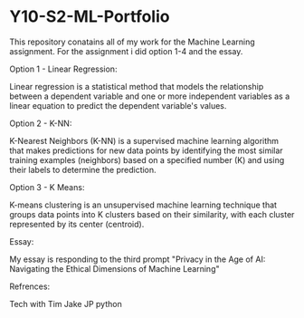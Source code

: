 # Y10-S2-ML-Portfolio
This repository conatains all of my work for the Machine Learning assignment. For the assignment i did option 1-4 and the essay.

Option 1 - Linear Regression:

Linear regression is a statistical method that models the relationship between a dependent variable and one or more independent variables as a linear equation to predict the dependent variable's values.

Option 2 - K-NN:

K-Nearest Neighbors (K-NN) is a supervised machine learning algorithm that makes predictions for new data points by identifying the most similar training examples (neighbors) based on a specified number (K) and using their labels to determine the prediction.

Option 3 - K Means:

K-means clustering is an unsupervised machine learning technique that groups data points into K clusters based on their similarity, with each cluster represented by its center (centroid).

Essay:

My essay is responding to the third prompt "Privacy in the Age of AI: Navigating the Ethical Dimensions of Machine
Learning"

Refrences:

Tech with Tim
Jake JP python
